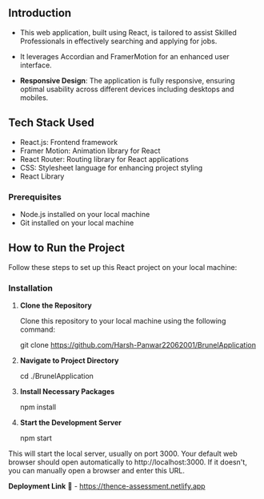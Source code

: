 

## Introduction
- This web application, built using React, is tailored to assist Skilled Professionals in effectively searching and applying for jobs.
- It leverages Accordian  and FramerMotion for an enhanced user interface.


- **Responsive Design**: The application is fully responsive, ensuring optimal usability across different devices including desktops and mobiles.

## Tech Stack Used
- React.js: Frontend framework
- Framer Motion: Animation library for React
- React Router: Routing library for React applications
- CSS: Stylesheet language for enhancing project styling
- React Library



### Prerequisites
- Node.js installed on your local machine
- Git installed on your local machine

## How to Run the Project
  
Follow these steps to set up this React project on your local machine:

### Installation

1. **Clone the Repository**

   Clone this repository to your local machine using the following command:

  
   git clone https://github.com/Harsh-Panwar22062001/BrunelApplication


2. **Navigate to Project Directory**
   
   cd ./BrunelApplication
 

3. **Install Necessary Packages**

   npm install

4. **Start the Development Server**
  
   npm start
 

This will start the local server, usually on port 3000. Your default web browser should open automatically to http://localhost:3000. If it doesn't, you can manually open a browser and enter this URL.


**Deployment Link** 🔗 - https://thence-assessment.netlify.app







